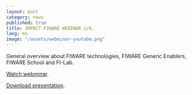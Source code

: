 ```yaml
---
layout: post
category: news
published: true
title: IMPACT FIWARE WEBINAR 2/6.
lang: en
image: "/assets/webminar-youtube.png"
---
```

General overview about FIWARE technologies, FIWARE Generic Enablers, FIWARE School and FI-Lab.

<a href="https://www.youtube.com/watch?v=2prmVDYUzI8" target="_blank"><i class="icon-s-youtube"></i> Watch webminar</a>.

<a href="/assets/Impact_Webinar-02.pdf"><i class="icon-download-1"></i> Download presentation</a>.
<br>
<br>
<br>
<br><br>
<br>
<br>
<br>